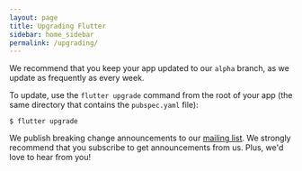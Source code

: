 ```yaml
---
layout: page
title: Upgrading Flutter
sidebar: home_sidebar
permalink: /upgrading/
---
```


We recommend that you
keep your app updated to our `alpha` branch, as we update as frequently
as every week.

To update, use the `flutter upgrade`
command from the root of your app (the same directory that contains the
`pubspec.yaml` file):

```
$ flutter upgrade
```

We publish breaking change announcements to our
[mailing list](https://groups.google.com/forum/#!forum/flutter-dev). We
strongly recommend that you subscribe to get announcements from us.
Plus, we'd love to hear from you!